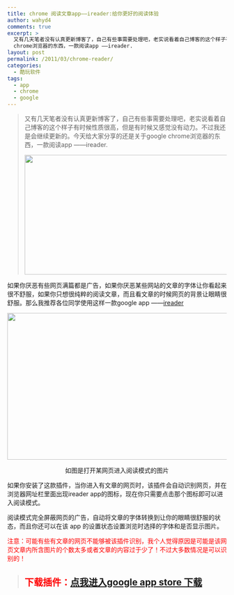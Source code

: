 ```yaml
---
title: chrome 阅读文章app——ireader:给你更好的阅读体验
author: wahyd4
comments: true
excerpt: >
  又有几天笔者没有认真更新博客了，自己有些事需要处理吧，老实说看着自己博客的这个样子有时候性质很高，但是有时候又感觉没有动力。不过我还是会继续更新的。今天给大家分享的还是关于google
  chrome浏览器的东西，一款阅读app ——ireader.
layout: post
permalink: /2011/03/chrome-reader/
categories:
  - 酷玩软件
tags:
  - app
  - chrome
  - google
---
```

> 又有几天笔者没有认真更新博客了，自己有些事需要处理吧，老实说看着自己博客的这个样子有时候性质很高，但是有时候又感觉没有动力。不过我还是会继续更新的。今天给大家分享的还是关于google chrome浏览器的东西，一款阅读app ——ireader.
> 
> [<img class="aligncenter size-full wp-image-1545" title="22_conew1" src="/images/2011/03/22_conew1.jpg" alt="" width="484" height="275" />][1]

如果你厌恶有些网页满篇都是广告，如果你厌恶某些网站的文章的字体让你看起来很不舒服，如果你只想很纯粹的阅读文章，而且看文章的时候网页的背景让眼睛很舒服。那么我推荐各位同学使用这样一款google app ——<a href="https://chrome.google.com/webstore/detail/ppelffpjgkifjfgnbaaldcehkpajlmbc" target="_blank">ireader</a>

[<img class="aligncenter size-full wp-image-1546" title="3-14-2_conew1" src="/images/2011/03/3-14-2_conew1.jpg" alt="" width="659" height="337" />][2]

<p style="text-align: center;">
  如图是打开某网页进入阅读模式的图片
</p>

如果你安装了这款插件，当你进入有文章的网页时，该插件会自动识别网页，并在浏览器网址栏里面出现ireader app的图标，现在你只需要点击那个图标即可以进入阅读模式。

阅读模式完全屏蔽网页的广告，自动将文章的字体转换到让你的眼睛很舒服的状态，而且你还可以在该 app 的设置状态设置浏览时选择的字体和是否显示图片。

<p style="text-align: center;">
  <p>
    <span style="color: #ff0000;">注意：可能有些有文章的网页不能够被该插件识别，我个人觉得原因是可能是该网页文章内所含图片的个数太多或者文章的内容过于少了！不过大多数情况是可以识别的！</span>
  </p>
  
  <blockquote>
    <h2>
      <span style="color: #ff0000;">下载插件：<span style="color: #000000;"><a href="https://chrome.google.com/webstore/detail/ppelffpjgkifjfgnbaaldcehkpajlmbc" target="_blank">点我进入google app store 下载</a></span></span>
    </h2>
  </blockquote>
  
  <p>
    <span style="color: #ff0000;"><br /> </span>
  </p>

 [1]: /images/2011/03/22_conew1.jpg
 [2]: /images/2011/03/3-14-2_conew1.jpg
